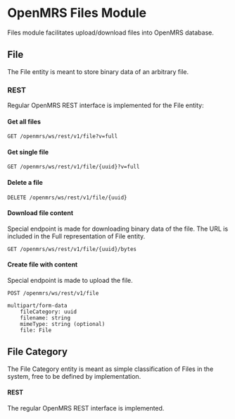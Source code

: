# OpenMRS Files Module

Files module facilitates upload/download files into OpenMRS database.

## File 

The File entity is meant to store binary data of an arbitrary file.

### REST

Regular OpenMRS REST interface is implemented for the File entity:

#### Get all files
`GET /openmrs/ws/rest/v1/file?v=full`

#### Get single file
`GET /openmrs/ws/rest/v1/file/{uuid}?v=full`

#### Delete a file
`DELETE /openmrs/ws/rest/v1/file/{uuid}`

#### Download file content
Special endpoint is made for downloading binary data of the file. 
The URL is included in the Full representation of File entity.

`GET /openmrs/ws/rest/v1/file/{uuid}/bytes`

#### Create file with content
Special endpoint is made to upload the file.

`POST /openmrs/ws/rest/v1/file`
```
multipart/form-data
    fileCategory: uuid
    filename: string
    mimeType: string (optional)
    file: File
```

## File Category

The File Category entity is meant as simple classification of Files in the system, free to be defined by implementation.

#### REST

The regular OpenMRS REST interface is implemented.
